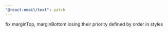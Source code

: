 ```yaml
---
"@react-email/text": patch
---
```


fix marginTop, marginBottom losing their priority defined by order in styles
